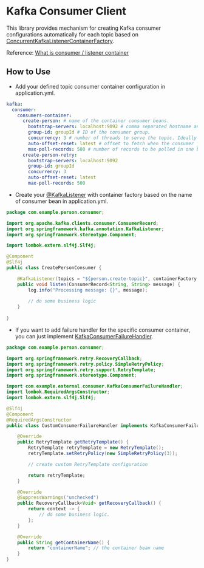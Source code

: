# Kafka Consumer Client
This library provides mechanism for creating Kafka consumer configurations
automatically for each topic based on [ConcurrentKafkaListenerContainerFactory](org/springframework/kafka/config/ConcurrentKafkaListenerContainerFactory.java).

Reference: [What is consumer / listener container](https://stackoverflow.com/questions/64012396/what-is-a-listener-container-in-spring-for-apache-kafka)

## How to Use
* Add your defined topic consumer container configuration in application.yml.
```yml
kafka:
  consumer:
    consumers-container:
      create-person: # name of the container consumer beans.
        bootstrap-servers: localhost:9092 # comma separated hostname and port of Kafka broker.
        group-id: groupId # ID of the consumer group.
        concurrency: 3 # number of threads to serve the topic. Ideally match the number of topic's partitions.
        auto-offset-reset: latest # offset to fetch when the consumer join the topic for the first time.
        max-poll-records: 500 # number of records to be polled in one batch.
      create-person-retry:
        bootstrap-servers: localhost:9092
        group-id: groupId
        concurrency: 3
        auto-offset-reset: latest
        max-poll-records: 500
```
* Create your [@KafkaListener](org/springframework/kafka/annotation/KafkaListener.java) with container factory based on the name of consumer bean in application.yml.
```java
package com.example.person.consumer;

import org.apache.kafka.clients.consumer.ConsumerRecord;
import org.springframework.kafka.annotation.KafkaListener;
import org.springframework.stereotype.Component;

import lombok.extern.slf4j.Slf4j;

@Component
@Slf4j
public class CreatePersonConsumer {

    @KafkaListener(topics = "${person.create-topic}", containerFactory = "create-person") 
    public void listen(ConsumerRecord<String, String> message) {
        log.info("Processing message: {}", message);
        
        // do some business logic
    }
    
}
```
* If you want to add failure handler for the specific consumer container, you can just implement [KafkaConsumerFailureHandler](com/example/external/consumer/KafkaConsumerFailureHandler.java).

```java
package com.example.person.consumer;

import org.springframework.retry.RecoveryCallback;
import org.springframework.retry.policy.SimpleRetryPolicy;
import org.springframework.retry.support.RetryTemplate;
import org.springframework.stereotype.Component;

import com.example.external.consumer.KafkaConsumerFailureHandler;
import lombok.RequiredArgsConstructor;
import lombok.extern.slf4j.Slf4j;

@Slf4j
@Component
@RequiredArgsConstructor
public class CustomConsumerFailureHandler implements KafkaConsumerFailureHandler {

    @Override
    public RetryTemplate getRetryTemplate() {
        RetryTemplate retryTemplate = new RetryTemplate();
        retryTemplate.setRetryPolicy(new SimpleRetryPolicy(3));

        // create custom RetryTemplate configuration

        return retryTemplate;
    }

    @Override
    @SuppressWarnings("unchecked")
    public RecoveryCallback<Void> getRecoveryCallback() {
        return context -> {
            // do some business logic.
        };
    }

    @Override
    public String getContainerName() {
        return "containerName"; // the container bean name
    }
}
```